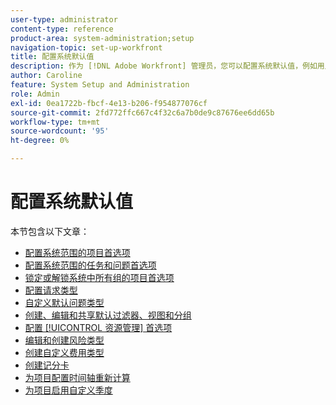 ```yaml
---
user-type: administrator
content-type: reference
product-area: system-administration;setup
navigation-topic: set-up-workfront
title: 配置系统默认值
description: 作为 [!DNL Adobe Workfront] 管理员，您可以配置系统默认值，例如用户创建的所有项目的首选项。
author: Caroline
feature: System Setup and Administration
role: Admin
exl-id: 0ea1722b-fbcf-4e13-b206-f954877076cf
source-git-commit: 2fd772ffc667c4f32c6a7b0de9c87676ee6dd65b
workflow-type: tm+mt
source-wordcount: '95'
ht-degree: 0%

---
```


# 配置系统默认值

本节包含以下文章：

* [配置系统范围的项目首选项](../../../administration-and-setup/set-up-workfront/configure-system-defaults/set-project-preferences.md)
* [配置系统范围的任务和问题首选项](../../../administration-and-setup/set-up-workfront/configure-system-defaults/set-task-issue-preferences.md)
* [锁定或解锁系统中所有组的项目首选项](../../../administration-and-setup/set-up-workfront/configure-system-defaults/lock-or-unlock-project-preferences-for-groups-system.md)
* [配置请求类型](../../../administration-and-setup/set-up-workfront/configure-system-defaults/configure-request-types.md)
* [自定义默认问题类型](../../../administration-and-setup/set-up-workfront/configure-system-defaults/customize-default-issue-types.md)
* [创建、编辑和共享默认过滤器、视图和分组](../../../administration-and-setup/set-up-workfront/configure-system-defaults/create-and-share-default-fvgs.md)
* [配置 [!UICONTROL 资源管理] 首选项](../../../administration-and-setup/set-up-workfront/configure-system-defaults/configure-resource-mgmt-preferences.md)
* [编辑和创建风险类型](../../../administration-and-setup/set-up-workfront/configure-system-defaults/edit-create-risk-types.md)
* [创建自定义费用类型](../../../administration-and-setup/set-up-workfront/configure-system-defaults/create-custom-expense-types.md)
* [创建记分卡](../../../administration-and-setup/set-up-workfront/configure-system-defaults/create-scorecard.md)
* [为项目配置时间轴重新计算](../../../administration-and-setup/set-up-workfront/configure-system-defaults/configure-timeline-recalculations-projects.md)
* [为项目启用自定义季度](../../../administration-and-setup/set-up-workfront/configure-system-defaults/enable-custom-quarters-projects.md)
